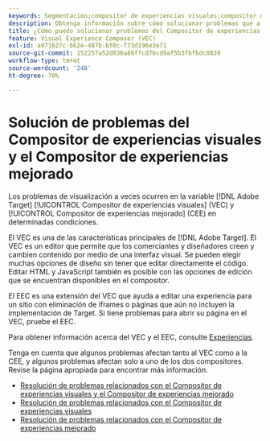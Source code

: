 ```yaml
---
keywords: Segmentación;compositor de experiencias visuales;compositor de experiencias visuales mejorado;vec;resolución de problemas del compositor de experiencias visuales;solución de problemas;eec;compositor de experiencias mejorado;tls;tls 1.2
description: Obtenga información sobre cómo solucionar problemas que a veces ocurren en el Compositor de experiencias visuales (VEC) y el Compositor de experiencias mejorado (EEC) bajo determinadas condiciones.
title: ¿Cómo puedo solucionar problemas del Compositor de experiencias visuales y el Compositor de experiencias mejorado?
feature: Visual Experience Composer (VEC)
exl-id: a971627c-662e-487b-bf0c-f73d196e3e71
source-git-commit: 152257a52d836a88ffcd76cd9af5b3fbfbdc0839
workflow-type: tm+mt
source-wordcount: '248'
ht-degree: 70%

---
```


# Solución de problemas del Compositor de experiencias visuales y el Compositor de experiencias mejorado

Los problemas de visualización a veces ocurren en la variable [!DNL Adobe Target] [!UICONTROL Compositor de experiencias visuales] (VEC) y [!UICONTROL Compositor de experiencias mejorado] (CEE) en determinadas condiciones.

El VEC es una de las características principales de [!DNL Adobe Target]. El VEC es un editor que permite que los comerciantes y diseñadores creen y cambien contenido por medio de una interfaz visual. Se pueden elegir muchas opciones de diseño sin tener que editar directamente el código. Editar HTML y JavaScript también es posible con las opciones de edición que se encuentran disponibles en el compositor.

El EEC es una extensión del VEC que ayuda a editar una experiencia para un sitio con eliminación de iframes o páginas que aún no incluyen la implementación de Target. Si tiene problemas para abrir su página en el VEC, pruebe el EEC.

Para obtener información acerca del VEC y el EEC, consulte  [Experiencias](/help/main/c-experiences/experiences.md#concept_A2E10F6AFB3D4AEAB6951EE14688848D).

Tenga en cuenta que algunos problemas afectan tanto al VEC como a la CEE, y algunos problemas afectan solo a uno de los dos compositores. Revise la página apropiada para encontrar más información.

* [Resolución de problemas relacionados con el Compositor de experiencias visuales y el Compositor de experiencias mejorado](/help/main/c-experiences/c-visual-experience-composer/r-troubleshoot-composer/issues-related-to-the-visual-experience-composer-vec-and-enhanced-experience-composer-eec.md)
* [Resolución de problemas relacionados con el Compositor de experiencias visuales](/help/main/c-experiences/c-visual-experience-composer/r-troubleshoot-composer/troubleshooting-issues-related-to-the-visual-experience-composer-vec.md)
* [Resolución de problemas relacionados con el Compositor de experiencias mejorado](/help/main/c-experiences/c-visual-experience-composer/r-troubleshoot-composer/troubleshooting-issues-related-to-the-enhanced-experience-composer-eec.md)
